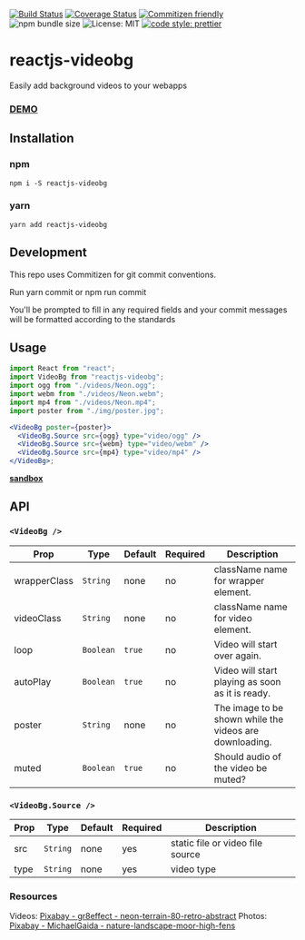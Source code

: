 [![Build Status](https://travis-ci.org/samAbeywickrama/reactjs-videobg.svg?branch=master)](https://travis-ci.org/samAbeywickrama/reactjs-videobg)
[![Coverage Status](https://coveralls.io/repos/github/samAbeywickrama/react-video-bg/badge.svg?branch=master)](https://coveralls.io/github/samAbeywickrama/react-video-bg?branch=master)
[![Commitizen friendly](https://img.shields.io/badge/commitizen-friendly-brightgreen.svg)](http://commitizen.github.io/cz-cli/)
![npm bundle size](https://img.shields.io/bundlephobia/minzip/reactjs-videobg)
![License: MIT](https://img.shields.io/badge/License-MIT-blue.svg)
[![code style: prettier](https://img.shields.io/badge/code_style-prettier-ff69b4.svg)](https://github.com/prettier/prettier)

# reactjs-videobg

Easily add background videos to your webapps

### [**DEMO**](https://qdync.csb.app/)

## Installation

### npm

`npm i -S reactjs-videobg`

### yarn

`yarn add reactjs-videobg`

## Development

This repo uses Commitizen for git commit conventions.

Run yarn commit or npm run commit

You'll be prompted to fill in any required fields and your commit messages will be formatted according to the standards

## Usage

```jsx
import React from "react";
import VideoBg from "reactjs-videobg";
import ogg from "./videos/Neon.ogg";
import webm from "./videos/Neon.webm";
import mp4 from "./videos/Neon.mp4";
import poster from "./img/poster.jpg";

<VideoBg poster={poster}>
  <VideoBg.Source src={ogg} type="video/ogg" />
  <VideoBg.Source src={webm} type="video/webm" />
  <VideoBg.Source src={mp4} type="video/mp4" />
</VideoBg>;
```

[**sandbox**](https://codesandbox.io/s/sharp-poitras-qdync)

## API

### `<VideoBg />`

| Prop         | Type      | Default | Required | Description                                             |
| ------------ | --------- | ------- | -------- | ------------------------------------------------------- |
| wrapperClass | `String`  | none    | no       | className name for wrapper element.                     |
| videoClass   | `String`  | none    | no       | className name for video element.                       |
| loop         | `Boolean` | `true`  | no       | Video will start over again.                            |
| autoPlay     | `Boolean` | `true`  | no       | Video will start playing as soon as it is ready.        |
| poster       | `String`  | none    | no       | The image to be shown while the videos are downloading. |
| muted        | `Boolean` | `true`  | no       | Should audio of the video be muted?                     |

### `<VideoBg.Source />`

| Prop | Type     | Default | Required | Description                      |
| ---- | -------- | ------- | -------- | -------------------------------- |
| src  | `String` | none    | yes      | static file or video file source |
| type | `String` | none    | yes      | video type                       |

### Resources

Videos: [Pixabay - gr8effect - neon-terrain-80-retro-abstract](https://pixabay.com/videos/neon-terrain-80-retro-abstract-21368/)
Photos: [Pixabay - MichaelGaida - nature-landscape-moor-high-fens](https://pixabay.com/photos/nature-landscape-moor-high-fens-4356963/)

